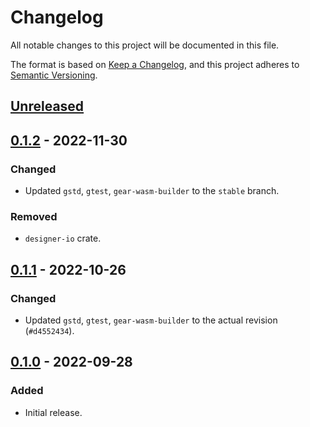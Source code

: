 # Changelog
All notable changes to this project will be documented in this file.

The format is based on [Keep a Changelog](https://keepachangelog.com/en/1.0.0/),
and this project adheres to [Semantic Versioning](https://semver.org/spec/v2.0.0.html).

## [Unreleased]

## [0.1.2] - 2022-11-30
### Changed
- Updated `gstd`, `gtest`, `gear-wasm-builder` to the `stable` branch.
### Removed
- `designer-io` crate.

## [0.1.1] - 2022-10-26
### Changed
- Updated `gstd`, `gtest`, `gear-wasm-builder` to the actual revision (`#d4552434`).

## [0.1.0] - 2022-09-28
### Added
- Initial release.

[Unreleased]: https://github.com/gear-dapps/designer/compare/0.1.2...HEAD
[0.1.2]: https://github.com/gear-dapps/designer/compare/0.1.1...0.1.2
[0.1.1]: https://github.com/gear-dapps/designer/compare/0.1.0...0.1.1
[0.1.0]: https://github.com/gear-dapps/designer/compare/59b2f7b...0.1.0
